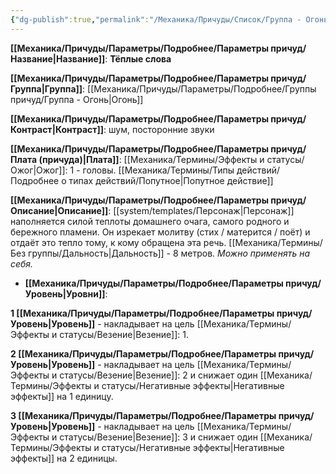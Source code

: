 ```yaml
---
{"dg-publish":true,"permalink":"/Механика/Причуды/Список/Группа - Огонь/Тёплые слова/","noteIcon":"","created":"2025-09-07T13:19:22.340+03:00","updated":"2025-09-04T18:06:24.098+03:00"}
---
```




**[[Механика/Причуды/Параметры/Подробнее/Параметры причуд/Название\|Название]]**: **Тёплые слова**

**[[Механика/Причуды/Параметры/Подробнее/Параметры причуд/Группа\|Группа]]**: [[Механика/Причуды/Параметры/Подробнее/Группы причуд/Группа - Огонь\|Огонь]] 

**[[Механика/Причуды/Параметры/Подробнее/Параметры причуд/Контраст\|Контраст]]**: шум, посторонние звуки

**[[Механика/Причуды/Параметры/Подробнее/Параметры причуд/Плата (причуда)\|Плата]]**: [[Механика/Термины/Эффекты и статусы/Ожог\|Ожог]]: 1 - головы. [[Механика/Термины/Типы действий/Подробнее о типах действий/Попутное\|Попутное действие]]

**[[Механика/Причуды/Параметры/Подробнее/Параметры причуд/Описание\|Описание]]**: [[system/templates/Персонаж\|Персонаж]] наполняется силой теплоты домашнего очага, самого родного и бережного пламени. Он изрекает молитву (стих / матерится / поёт) и отдаёт это тепло тому, к кому обращена эта речь. [[Механика/Термины/Без группы/Дальность\|Дальность]] - 8 метров. *Можно применять на себя.*


- **[[Механика/Причуды/Параметры/Подробнее/Параметры причуд/Уровень\|Уровни]]**:

**1 [[Механика/Причуды/Параметры/Подробнее/Параметры причуд/Уровень\|Уровень]]** - накладывает на цель [[Механика/Термины/Эффекты и статусы/Везение\|Везение]]: 1.

**2 [[Механика/Причуды/Параметры/Подробнее/Параметры причуд/Уровень\|Уровень]]** - накладывает на цель [[Механика/Термины/Эффекты и статусы/Везение\|Везение]]: 2 и снижает один [[Механика/Термины/Эффекты и статусы/Негативные эффекты\|Негативные эффекты]] на 1 единицу. 

**3 [[Механика/Причуды/Параметры/Подробнее/Параметры причуд/Уровень\|Уровень]]** - накладывает на цель [[Механика/Термины/Эффекты и статусы/Везение\|Везение]]: 3 и снижает один [[Механика/Термины/Эффекты и статусы/Негативные эффекты\|Негативные эффекты]] на 2 единицы. 